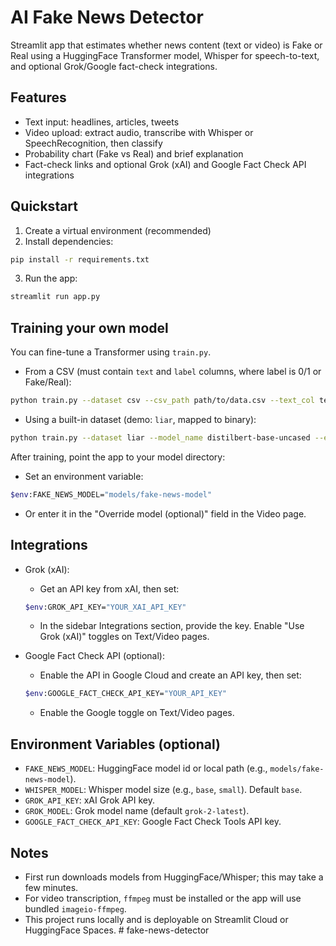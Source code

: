 # AI Fake News Detector

Streamlit app that estimates whether news content (text or video) is Fake or Real using a HuggingFace Transformer model, Whisper for speech-to-text, and optional Grok/Google fact-check integrations.

## Features
- Text input: headlines, articles, tweets
- Video upload: extract audio, transcribe with Whisper or SpeechRecognition, then classify
- Probability chart (Fake vs Real) and brief explanation
- Fact-check links and optional Grok (xAI) and Google Fact Check API integrations

## Quickstart
1. Create a virtual environment (recommended)
2. Install dependencies:
```bash
pip install -r requirements.txt
```
3. Run the app:
```bash
streamlit run app.py
```

## Training your own model
You can fine-tune a Transformer using `train.py`.

- From a CSV (must contain `text` and `label` columns, where label is 0/1 or Fake/Real):
```bash
python train.py --dataset csv --csv_path path/to/data.csv --text_col text --label_col label --model_name distilbert-base-uncased --epochs 3 --output_dir models/fake-news-model
```

- Using a built-in dataset (demo: `liar`, mapped to binary):
```bash
python train.py --dataset liar --model_name distilbert-base-uncased --epochs 3 --output_dir models/fake-news-model
```

After training, point the app to your model directory:
- Set an environment variable:
```bash
$env:FAKE_NEWS_MODEL="models/fake-news-model"
```
- Or enter it in the "Override model (optional)" field in the Video page.

## Integrations
- Grok (xAI):
  - Get an API key from xAI, then set:
  ```bash
  $env:GROK_API_KEY="YOUR_XAI_API_KEY"
  ```
  - In the sidebar Integrations section, provide the key. Enable "Use Grok (xAI)" toggles on Text/Video pages.

- Google Fact Check API (optional):
  - Enable the API in Google Cloud and create an API key, then set:
  ```bash
  $env:GOOGLE_FACT_CHECK_API_KEY="YOUR_API_KEY"
  ```
  - Enable the Google toggle on Text/Video pages.

## Environment Variables (optional)
- `FAKE_NEWS_MODEL`: HuggingFace model id or local path (e.g., `models/fake-news-model`).
- `WHISPER_MODEL`: Whisper model size (e.g., `base`, `small`). Default `base`.
- `GROK_API_KEY`: xAI Grok API key.
- `GROK_MODEL`: Grok model name (default `grok-2-latest`).
- `GOOGLE_FACT_CHECK_API_KEY`: Google Fact Check Tools API key.

## Notes
- First run downloads models from HuggingFace/Whisper; this may take a few minutes.
- For video transcription, `ffmpeg` must be installed or the app will use bundled `imageio-ffmpeg`.
- This project runs locally and is deployable on Streamlit Cloud or HuggingFace Spaces.
#   f a k e - n e w s - d e t e c t o r  
 